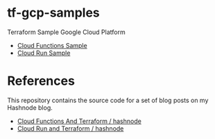 # tf-gcp-samples
Terraform Sample Google Cloud Platform 

- [Cloud Functions Sample](cloud-functions/README.md)
- [Cloud Run Sample](cloud-run/README.md)

# References

This repository contains the source code for a set of blog posts on my Hashnode blog.

- [Cloud Functions And Terraform / hashnode](https://olcortesb.hashnode.dev/desplegando-google-cloud-gcp-functions-de-1-y-2-generacion-con-terraform)
- [Cloud Run and Terraform / hashnode]()